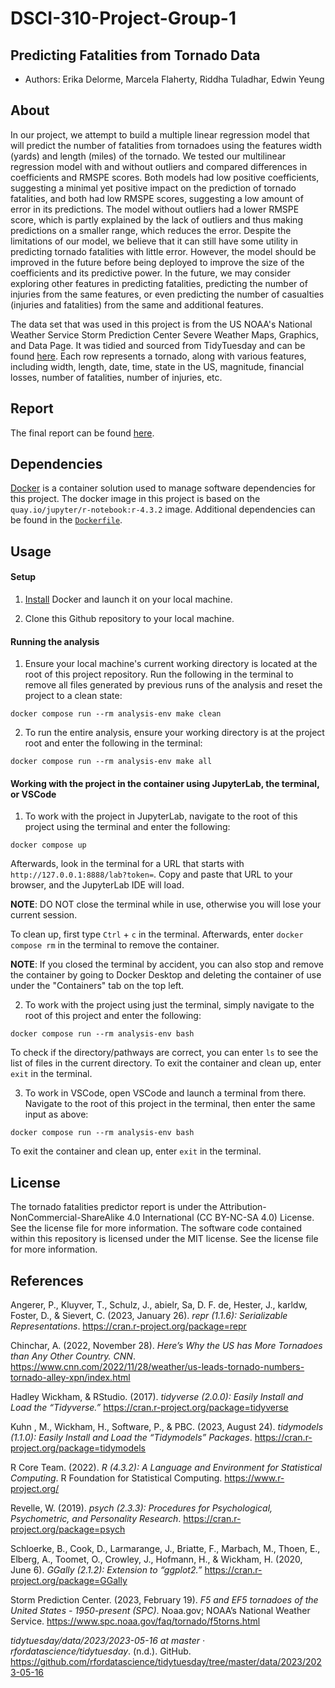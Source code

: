 # DSCI-310-Project-Group-1

## Predicting Fatalities from Tornado Data 

- Authors: Erika Delorme, Marcela Flaherty, Riddha Tuladhar, Edwin Yeung

## About 

In our project, we attempt to build a multiple linear regression model that will predict the number of fatalities from tornadoes using the features width (yards) and length (miles) of the tornado. We tested our multilinear regression model with and without outliers and compared differences in coefficients and RMSPE scores. Both models had low positive coefficients, suggesting a minimal yet positive impact on the prediction of tornado fatalities, and both had low RMSPE scores, suggesting a low amount of error in its predictions. The model without outliers had a lower RMSPE score, which is partly explained by the lack of outliers and thus making predictions on a smaller range, which reduces the error. Despite the limitations of our model, we believe that it can still have some utility in predicting tornado fatalities with little error. However, the model should be improved in the future before being deployed to improve the size of the coefficients and its predictive power. In the future, we may consider exploring other features in predicting fatalities, predicting the number of injuries from the same features, or even predicting the number of casualties (injuries and fatalities) from the same and additional features. 

The data set that was used in this project is from the US NOAA's National Weather Service Storm Prediction Center Severe Weather Maps, Graphics, and Data Page. It was tidied and sourced from TidyTuesday and can be found [here](https://github.com/rfordatascience/tidytuesday/tree/master/data/2023/2023-05-16). Each row represents a tornado, along with various features, including width, length, date, time, state in the US, magnitude, financial losses, number of fatalities, number of injuries, etc. 

## Report 

The final report can be found [here](https://github.com/DSCI-310-2024/DSCI-310-Group-1-Predict-Fatalities-From-Tornado-Data/blob/main/src/tornado_fatalities_predictor.ipynb). 

## Dependencies
[Docker](https://www.docker.com/) is a container solution used to manage software dependencies for this project. The docker image in this project is based on the `quay.io/jupyter/r-notebook:r-4.3.2` image. Additional dependencies can be found in the [`Dockerfile`](Dockerfile).

## Usage

#### Setup
1. [Install](https://www.docker.com/get-started/) Docker and launch it on your local machine.

2. Clone this Github repository to your local machine.

#### Running the analysis
1. Ensure your local machine's current working directory is located at the root of this project repository. Run the following in the terminal to remove all files generated by previous runs of the analysis and reset the project to a clean state:

```
docker compose run --rm analysis-env make clean
```

2. To run the entire analysis, ensure your working directory is at the project root and enter the following in the terminal:

```
docker compose run --rm analysis-env make all
```

#### Working with the project in the container using JupyterLab, the terminal, or VSCode
1. To work with the project in JupyterLab, navigate to the root of this project using the terminal and enter the following:

```
docker compose up
```
Afterwards, look in the terminal for a URL that starts with `http://127.0.0.1:8888/lab?token=`. Copy and paste that URL to your browser, and the JupyterLab IDE will load.

**NOTE**: DO NOT close the terminal while in use, otherwise you will lose your current session.

To clean up, first type `Ctrl` + `c` in the terminal. Afterwards, enter `docker compose rm` in the terminal to remove the container.

**NOTE**: If you closed the terminal by accident, you can also stop and remove the container by going to Docker Desktop and deleting the container of use under the "Containers" tab on the top left.

2. To work with the project using just the terminal, simply navigate to the root of this project and enter the following:

```
docker compose run --rm analysis-env bash
```
To check if the directory/pathways are correct, you can enter `ls` to see the list of files in the current directory. To exit the container and clean up, enter `exit` in the terminal.

3. To work in VSCode, open VSCode and launch a terminal from there. Navigate to the root of this project in the terminal, then enter the same input as above:

```
docker compose run --rm analysis-env bash
```
To exit the container and clean up, enter `exit` in the terminal.


## License 

The tornado fatalities predictor report is under the Attribution-NonCommercial-ShareAlike 4.0 International (CC BY-NC-SA 4.0) License. See the license file for more information. The software code contained within this repository is licensed under the MIT license. See the license file for more information. 

## References 

Angerer, P., Kluyver, T., Schulz, J., abielr, Sa, D. F. de, Hester, J., karldw, Foster, D., & Sievert, C. (2023, January 26). *repr (1.1.6): Serializable Representations*. https://cran.r-project.org/package=repr

Chinchar, A. (2022, November 28). *Here’s Why the US has More Tornadoes than Any Other Country. CNN*. https://www.cnn.com/2022/11/28/weather/us-leads-tornado-numbers-tornado-alley-xpn/index.html

Hadley Wickham, & RStudio. (2017). *tidyverse (2.0.0): Easily Install and Load the “Tidyverse.”* https://cran.r-project.org/package=tidyverse

Kuhn , M., Wickham, H., Software, P., & PBC. (2023, August 24). *tidymodels (1.1.0): Easily Install and Load the “Tidymodels” Packages*. https://cran.r-project.org/package=tidymodels

R Core Team. (2022). *R (4.3.2): A Language and Environment for Statistical Computing*. R Foundation for Statistical Computing. https://www.r-project.org/

Revelle, W. (2019). *psych (2.3.3): Procedures for Psychological, Psychometric, and Personality Research*. https://cran.r-project.org/package=psych

Schloerke, B., Cook, D., Larmarange, J., Briatte, F., Marbach, M., Thoen, E., Elberg, A., Toomet, O., Crowley, J., Hofmann, H., & Wickham, H. (2020, June 6). *GGally (2.1.2): Extension to “ggplot2.”* https://cran.r-project.org/package=GGally

Storm Prediction Center. (2023, February 19). *F5 and EF5 tornadoes of the United States - 1950-present (SPC)*. Noaa.gov; NOAA’s National Weather Service. https://www.spc.noaa.gov/faq/tornado/f5torns.html 

*tidytuesday/data/2023/2023-05-16 at master · rfordatascience/tidytuesday*. (n.d.). GitHub. https://github.com/rfordatascience/tidytuesday/tree/master/data/2023/2023-05-16
